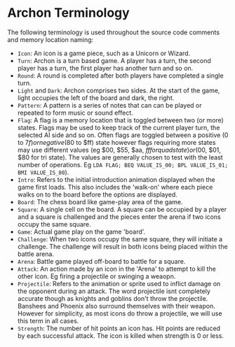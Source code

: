 # Archon Terminology

The following terminology is used throughout the source code comments and memory location naming:

- `Icon`: An icon is a game piece, such as a Unicorn or Wizard.
- `Turn`: Archon is a turn based game. A player has a turn, the second player has a turn, the first player has another turn and so on.
- `Round`: A round is completed after both players have completed a single turn.
- `Light` and `Dark`: Archon comprises two sides. At the start of the game, light occupies the left of the board and dark, the right.
- `Pattern`: A pattern is a series of notes that can can be played or repeated to form music or sound effect.
- `Flag`: A flag is a memory location that is toggled between two (or more) states. Flags may be used to keep track of the current player turn, the selected AI side and so on. Often flags are toggled between a positive (0 to $7f) or negative ($80 to $ff) state however flags requiring more states may use different values (eg $00, $55, $aa, $ff for quad state) or ($00, $01, $80 for tri state). The values are generally chosen to test with the least number of operations. Eg `LDA FLAG; BEQ VALUE_IS_00; BPL VALUE_IS_01; BMI VALUE_IS_80`).
- `Intro`: Refers to the initial introduction animation displayed when the game first loads. This also includes the 'walk-on' where each piece walks on to the board before the options are displayed.
- `Board`: The chess board like game-play area of the game.
- `Square`: A single cell on the board. A square can be occupied by a player and a square is challenged and the pieces enter the arena if two icons occupy the same square.
- `Game`: Actual game play on the game 'board'.
- `Challenge`: When two icons occupy the same square, they will initiate a challenge. The challenge will result in both icons being placed within the battle arena.
- `Arena`: Battle game played off-board to battle for a square.
- `Attack`: An action made by an icon in the 'Arena' to attempt to kill the other icon. Eg firing a projectile or swinging a weaopn.
- `Projectile`: Refers to the animation or sprite used to inflict damage on the opponent during an attack. The word projectile isnt completely accurate though as knights and goblins don't throw the projectile. Banshees and Phoenix also surround themselves with their weapon. However for simplicity, as most icons do throw a projectile, we will use this term in all cases.
- `Strength`: The number of hit points an icon has. Hit points are reduced by each successful attack. The icon is killed when strength is 0 or less.
